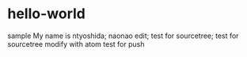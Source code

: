 # hello-world
sample
My name is ntyoshida;
naonao edit;
test for sourcetree;
test for sourcetree modify with atom
test for push

